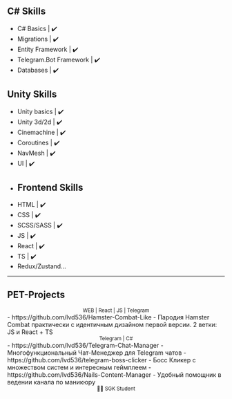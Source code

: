 ## C# Skills
- C# Basics | ✔️
- Migrations | ✔️
- Entity Framework | ✔️
- Telegram.Bot Framework | ✔️
- Databases | ✔️
## Unity Skills
- Unity basics | ✔️
- Unity 3d/2d | ✔️
- Cinemachine | ✔️
- Coroutines | ✔️
- NavMesh | ✔️
- UI | ✔️
- ## Frontend Skills
- HTML | ✔️
- CSS | ✔️
- SCSS/SASS | ✔️
- JS | ✔️
- React | ✔️
- TS | ✔️
- Redux/Zustand...
---
## PET-Projects
<div align="center">
  <sub>WEB | React | JS | Telegram</sub>
</div>
- https://github.com/lvd536/Hamster-Combat-Like - Пародия Hamster Combat практически с идентичным дизайном первой версии. 2 ветки: JS и React + TS
<div align="center">
  <sub>Telegram | C#</sub>
</div>
- https://github.com/lvd536/Telegram-Chat-Manager - Многофункциональный Чат-Менеджер для Telegram чатов
- https://github.com/lvd536/telegram-boss-clicker - Босс Кликер с множеством систем и интересным геймплеем
- https://github.com/lvd536/Nails-Content-Manager - Удобный помощник в ведении канала по маникюру

<div align="center">
  <sub>👨‍🎓 SGK Student</sub>
</div>
